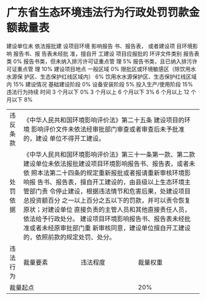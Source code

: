 # 广东省生态环境违法行为行政处罚罚款金额裁量表

<table>
<tr>
<td>违反条款</td>
<td colspan="4">《中华人民共和国环境影响评价法》第二十五条 建设项目的环境 影响评价文件未依法经审批部门审查或者审查后未予批准的，建设 单位不得开工建设。</td>
</tr>
<tr>
<td>处罚依据</td>
<td colspan="4">《中华人民共和国环境影响评价法》第三十一条第一款、第二款 建设单位未依法报批建设项目环境影响报告书、报告表，或者未依 照本法第二十四条的规定重新报批或者报请重新审核环境影响报 告书、报告表，擅自开工建设的，由县级以上生态环境主管部门责 令停止建设，根据违法情节和危害后果，处建设项目总投资额百分 之一以上百分之五以下的罚款，并可以责令恢复原状；对建设单位 直接负责的主管人员和其他直接责任人员，依法给予行政处分。 建设项目环境影响报告书、报告表未经批准或者未经原审批部门重 新审核同意，建设单位擅自开工建设的，依照前款的规定处罚、处分。</td>
</tr>
<tr><td>违法行为</td><td>裁量要素</td><td>违法程度</td><td>裁量权重</td></tr>
<tr><td colspan="3">裁量起点</td><td>20%</td></tr>
建设单位未 依法报批建 设项目环境 影响报告 书、报告表， 或者建设项 目环境影响 报告书、报 告表未经批 准，擅自开 工建设 项目应报批的 环评文件类别 报告表类 0% 报告书类，但未纳入排污许可证重点管 理 5% 报告书类，且已纳入排污许可证重点管 理 10% 建设项目地点 一般区域 0% 限批区或环境敏感区（除饮用水水源保 护区、生态保护红线区域内） 6% 饮用水水源保护区、生态保护红线区域 内 15% 建设情况 基础建设阶段 0% 设备安装阶段 5% 投入生产/使用阶段 15% 违法行为持续 时间 3 个月以下 0% 3 个月以上 6 个月以下 3% 6 个月以上 12 个月以下 8%
</table>